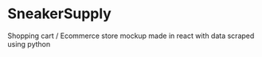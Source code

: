 # SneakerSupply
Shopping cart / Ecommerce store mockup made in react with data scraped using python
